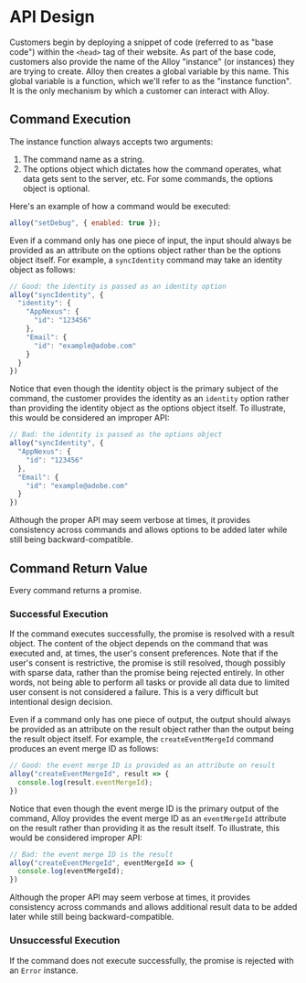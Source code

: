 # API Design

Customers begin by deploying a snippet of code (referred to as "base code") within the `<head>` tag of their website. As part of the base code, customers also provide the name of the Alloy "instance" (or instances) they are trying to create. Alloy then creates a global variable by this name. This global variable is a function, which we'll refer to as the "instance function". It is the only mechanism by which a customer can interact with Alloy.

## Command Execution

The instance function always accepts two arguments:

1. The command name as a string.
1. The options object which dictates how the command operates, what data gets sent to the server, etc. For some commands, the options object is optional.

Here's an example of how a command would be executed:

```js
alloy("setDebug", { enabled: true });
```

Even if a command only has one piece of input, the input should always be provided as an attribute on the options object rather than be the options object itself. For example, a `syncIdentity` command may take an identity object as follows:

```js
// Good: the identity is passed as an identity option
alloy("syncIdentity", {
  "identity": {
    "AppNexus": {
      "id": "123456"
    },
    "Email": {
      "id": "example@adobe.com"
    }
  }
})
```

Notice that even though the identity object is the primary subject of the command, the customer provides the identity as an `identity` option rather than providing the identity object as the options object itself. To illustrate, this would be considered an improper API:

```js
// Bad: the identity is passed as the options object
alloy("syncIdentity", {
  "AppNexus": {
    "id": "123456"
  },
  "Email": {
    "id": "example@adobe.com"
  }
})
```

Although the proper API may seem verbose at times, it provides consistency across commands and allows options to be added later while still being backward-compatible.

## Command Return Value

Every command returns a promise.

### Successful Execution

If the command executes successfully, the promise is resolved with a result object. The content of the object depends on the command that was executed and, at times, the user's consent preferences. Note that if the user's consent is restrictive, the promise is still resolved, though possibly with sparse data, rather than the promise being rejected entirely. In other words, not being able to perform all tasks or provide all data due to limited user consent is not considered a failure. This is a very difficult but intentional design decision.

Even if a command only has one piece of output, the output should always be provided as an attribute on the result object rather than the output being the result object itself. For example, the `createEventMergeId` command produces an event merge ID as follows:

```js
// Good: the event merge ID is provided as an attribute on result
alloy("createEventMergeId", result => {
  console.log(result.eventMergeId);
})
```

Notice that even though the event merge ID is the primary output of the command, Alloy provides the event merge ID as an `eventMergeId` attribute on the result rather than providing it as the result itself. To illustrate, this would be considered improper API:

```js
// Bad: the event merge ID is the result
alloy("createEventMergeId", eventMergeId => {
  console.log(eventMergeId);
})
```

Although the proper API may seem verbose at times, it provides consistency across commands and allows additional result data to be added later while still being backward-compatible.

### Unsuccessful Execution

If the command does not execute successfully, the promise is rejected with an `Error` instance.

